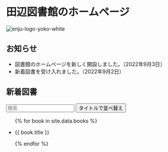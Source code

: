 <script src="https://cdn.jsdelivr.net/npm/tify@0.27.0/dist/tify.js"></script>
<script src="https://cdnjs.cloudflare.com/ajax/libs/list.js/2.3.1/list.min.js"></script>
<link rel="stylesheet" href="https://cdn.jsdelivr.net/npm/tify@0.27.0/dist/tify.css">

# 田辺図書館のホームページ

![enju-logo-yoko-white](https://user-images.githubusercontent.com/11428/188198778-cb49497b-12e7-465c-b7ea-f9ecdc9673b9.png)

## お知らせ

- 図書館のホームページを新しく開設しました。（2022年9月3日）
- 新着図書を受け入れました。（2022年9月2日）

## 新着図書

<div id="books">
  <input class="search" placeholder="検索" />
  <button class="sort" data-sort="title">
    タイトルで並べ替え
  </button>
  <ul class="list">
    <!-- _data フォルダの books.csv からデータを取り出す -->
    {% for book in site.data.books %}
      <li>
        <!-- books.csv の title 列のデータを表示 -->
        <p class="title">{{ book.title }}</p>
      </li>
    {% endfor %}
  </ul>
</div>

<script>
var options = {
    valueNames: [ 'title' ]
};

var userList = new List('books', options);
</script>
